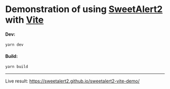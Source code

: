 # Demonstration of using [SweetAlert2](https://sweetalert2.github.io/) with [Vite](https://vitejs.dev/)


#### Dev:
```sh
yarn dev
```

#### Build:
```sh
yarn build
```

---

Live result: https://sweetalert2.github.io/sweetalert2-vite-demo/
